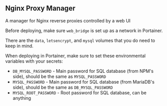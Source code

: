 ## Nginx Proxy Manager
A manager for Nginx reverse proxies controlled by a web UI

Before deploying, make sure `web_bridge` is set up as a network in Portainer.

There are the `data`, `letsencrypt`, and `mysql` volumes that you do need to keep in mind.

When deploying in Portainer, make sure to set these environmental variables with your secrets:
- `DB_MYSQL_PASSWORD` - Main password for SQL database (from NPM's side), should be the same as `MYSQL_PASSWORD`
- `MYSQL_PASSWORD` - Main password for SQL database (from MariaDB's side), should be the same as `DB_MYSQL_PASSWORD`
- `MYSQL_ROOT_PASSWORD` - Root password for SQL database, can be anything